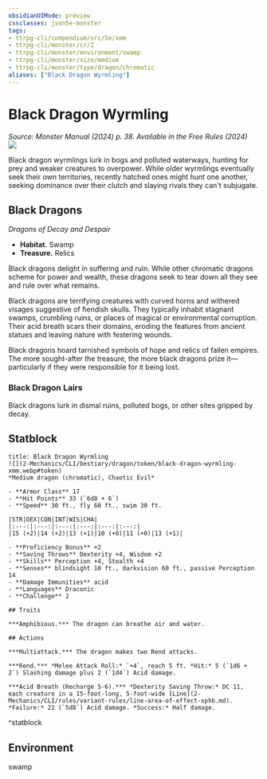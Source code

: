 ```yaml
---
obsidianUIMode: preview
cssclasses: json5e-monster
tags:
- ttrpg-cli/compendium/src/5e/xmm
- ttrpg-cli/monster/cr/2
- ttrpg-cli/monster/environment/swamp
- ttrpg-cli/monster/size/medium
- ttrpg-cli/monster/type/dragon/chromatic
aliases: ["Black Dragon Wyrmling"]
---
```

# Black Dragon Wyrmling
*Source: Monster Manual (2024) p. 38. Available in the Free Rules (2024)*  
![](2-Mechanics/CLI/bestiary/dragon/img/black-dragon-wyrmling.webp#right)

Black dragon wyrmlings lurk in bogs and polluted waterways, hunting for prey and weaker creatures to overpower. While older wyrmlings eventually seek their own territories, recently hatched ones might hunt one another, seeking dominance over their clutch and slaying rivals they can't subjugate.

## Black Dragons

*Dragons of Decay and Despair*

- **Habitat.** Swamp  
- **Treasure.** Relics  

Black dragons delight in suffering and ruin. While other chromatic dragons scheme for power and wealth, these dragons seek to tear down all they see and rule over what remains.

Black dragons are terrifying creatures with curved horns and withered visages suggestive of fiendish skulls. They typically inhabit stagnant swamps, crumbling ruins, or places of magical or environmental corruption. Their acid breath scars their domains, eroding the features from ancient statues and leaving nature with festering wounds.

Black dragons hoard tarnished symbols of hope and relics of fallen empires. The more sought-after the treasure, the more black dragons prize it—particularly if they were responsible for it being lost.

### Black Dragon Lairs

Black dragons lurk in dismal ruins, polluted bogs, or other sites gripped by decay.

## Statblock

```ad-statblock
title: Black Dragon Wyrmling
![](2-Mechanics/CLI/bestiary/dragon/token/black-dragon-wyrmling-xmm.webp#token)
*Medium dragon (chromatic), Chaotic Evil*

- **Armor Class** 17 
- **Hit Points** 33 (`6d8 + 6`) 
- **Speed** 30 ft., fly 60 ft., swim 30 ft.

|STR|DEX|CON|INT|WIS|CHA|
|:---:|:---:|:---:|:---:|:---:|:---:|
|15 (+2)|14 (+2)|13 (+1)|10 (+0)|11 (+0)|13 (+1)|

- **Proficiency Bonus** +2
- **Saving Throws** Dexterity +4, Wisdom +2
- **Skills** Perception +4, Stealth +4
- **Senses** blindsight 10 ft., darkvision 60 ft., passive Perception 14
- **Damage Immunities** acid
- **Languages** Draconic
- **Challenge** 2

## Traits

***Amphibious.*** The dragon can breathe air and water.

## Actions

***Multiattack.*** The dragon makes two Rend attacks.

***Rend.*** *Melee Attack Roll:* `+4`, reach 5 ft. *Hit:* 5 (`1d6 + 2`) Slashing damage plus 2 (`1d4`) Acid damage.

***Acid Breath (Recharge 5-6).*** *Dexterity Saving Throw:* DC 11, each creature in a 15-foot-long, 5-foot-wide [Line](2-Mechanics/CLI/rules/variant-rules/line-area-of-effect-xphb.md). *Failure:* 22 (`5d8`) Acid damage. *Success:* Half damage.
```
^statblock

## Environment

swamp